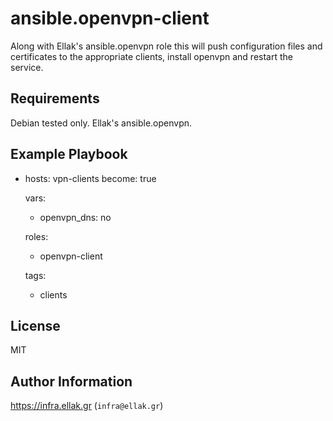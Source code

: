 ansible.openvpn-client
=========

Along with Ellak's ansible.openvpn role this will push configuration files and
certificates to the appropriate clients, install openvpn and restart the service.

Requirements
------------

Debian tested only.
Ellak's ansible.openvpn.

Example Playbook
----------------


- hosts: vpn-clients
  become: true

  vars:
    - openvpn_dns: no

  roles:
    - openvpn-client

  tags:
    - clients

License
-------

MIT

Author Information
------------------

https://infra.ellak.gr (`infra@ellak.gr`)
